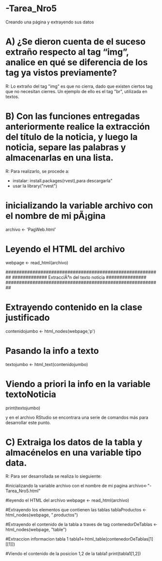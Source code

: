 # -Tarea_Nro5
Creando una página y extrayendo sus datos

#  A) ¿Se dieron cuenta de el suceso extraño respecto al tag “img”, analice en qué se diferencia de los tag ya vistos previamente?
R:  Lo extraño del tag "img" es que no cierra,  dado que existen ciertos tag  que no necesitan cierres. Un ejemplo de ello es el tag "br", utilizada en textos.

# B) Con las funciones entregadas anteriormente realice la extracción del título de la noticia, y luego la noticia, separe las palabras y almacenarlas en una lista.
R: Para realizarlo, se procede a:
- instalar: install.packages(rvest),para descargarla"
- usar la library("rvest")

# inicializando la variable archivo con el nombre de mi pÃ¡gina
archivo <- 'PagWeb.html'

# Leyendo el HTML del archivo
webpage <- read_html(archivo)

##########################################################
############# ExtracciÃ³n del texto noticia ###############
##########################################################

# Extrayendo contenido en la clase justificado
contenidojumbo <- html_nodes(webpage,'p')

# Pasando la info a texto
textojumbo <- html_text(contenidojumbo)

# Viendo a priori la info en la variable textoNoticia
print(textojumbo)

y en el archivo RStudio se encontrara una serie de comandos más para desarrollar este punto.

# C) Extraiga los datos de la tabla y almacénelos en una variable tipo data.
R: Para ser desarrollada se realiza lo sieguiente:

#inicializando la variable archivo con el nombre de mi pagina archivo<-"-Tarea_Nro5.html"

#leyendo el HTML del archivo webpage <- read_html(archivo)

#Extrayendo los elementos que contienen las tablas tablaProductos <- html_nodes(webpage, ".productos")

#Extrayendo el contenido de la tabla a traves de tag contenedorDeTablas <- html_nodes(webpage, "table")

#Extraccion informacion tabla 1 tabla1<-html_table(contenedorDeTablas[1][[1]])

#Viendo el contenido de la posicion 1,2 de la tabla1 print(tabla1[1,2])
